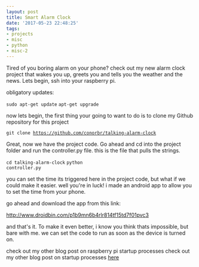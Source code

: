 ```yaml
---
layout: post
title: Smart Alarm Clock
date: '2017-05-23 22:48:25'
tags:
- projects
- misc
- python
- misc-2
---
```


Tired of you boring alarm on your phone? check out my new alarm clock project that wakes you up, greets you and tells you the weather and the news. Lets begin, ssh into your raspberry pi.

obligatory updates:

<code>sudo apt-get update</code>
<code>apt-get upgrade</code>

now lets begin, the first thing your going to want to do is to clone my Github repository for this project


<code>git clone https://github.com/conorbr/talking-alarm-clock</code>

Great, now we have the project code. Go ahead and cd into the project folder and run the controller.py file. this is the file that pulls the strings.

<code>cd talking-alarm-clock</code>
<code>python controller.py</code>

you can set the time its triggered here in the project code, but what if we could make it easier. well you're in luck! i made an android app to allow you to set the time from your phone.

go ahead and download the app from this link:

http://www.droidbin.com/p1b9mn6b4rlr814tf15td7f01pvc3

and that's it. To make it even better, i know you think thats impossible, but bare with me. we can set the code to run as soon as the device is turned on.

check out my other blog post on raspberry pi startup processes check out my other blog post on startup processes <a href="https://breenblog.herokuapp.com/raspberry-pi-startup-processes/">here</a>

